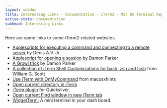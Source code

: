 ```yaml
---
layout: subdoc
title: Interesting Links - Documentation - iTerm2 - Mac OS Terminal Replacement
active-state: documentation
subhead: Interesting Links
---
```

<p class="answer">Here are some links to some iTerm2-related websites.</p>
<ul>
        <li><a href="http://homepage.mac.com/denao/scripts/">Applescripts for executing a command and connecting to a remote server</a> by Denis A.V. Jr.</li>
        <li><a href="http://damonparker.org/blog/2005/09/14/iterm-tricks/">Applescript for opening a session</a>  by Damon Parker</li>
        <li><a href="http://damonparker.org/blog/2006/11/13/iterm-and-growl/">A Growl trick</a> by Damon Parker</li>
        <li><a href="http://xanana.ucsc.edu/xtal/iterm_tab_customization.html">A collection of iTerm Shell Customizations for bash, zsh and tcsh</a> from William G. Scott</li>
        <li><a href="http://www.macosxhints.com/article.php?story=20030609222910699">Use iTerm with OnMyCommand</a> from macosxhints</li>
        <li><a href="http://www.bigbold.com/snippets/tag/iTerm">Open current directory in iTerm</a></li>
        <li><a href="http://docs.blacktree.com/quicksilver/plug-ins/iterm?DokuWiki=">iTerm plugin</a> for Quicksilver.</li>
        <li><a href="http://snippets.dzone.com/posts/show/961">Open current Find window in new iTerm tab</a></li>
        <li><a href="http://widgetterm.sourceforge.net/">WidgetTerm:</a> A mini terminal in your dash board.</li>
</ul>
